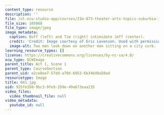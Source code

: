 ```yaml
---
content_type: resource
description: ''
file: /ol-ocw-studio-app/courses/21m-873-theater-arts-topics-suburbia-january-iap-2008/925fe3509bc39fe9359e49a673eaa135_041.jpg
file_size: 105068
file_type: image/jpeg
image_metadata:
  caption: Buff (left) and Tim (right) intimidate Jeff (center).
  credit: 'Credit: Image courtesy of Eric Levenson. Used with permission.'
  image-alt: Two men look down on another man sitting on a city curb.
learning_resource_types: []
license: https://creativecommons.org/licenses/by-nc-sa/4.0/
ocw_type: OCWImage
parent_title: Act 1, Scene 1
parent_type: CourseSection
parent_uid: e2ce8ee7-57dd-a70d-6953-6b346d0a50ad
resourcetype: Image
title: 041.jpg
uid: 925fe350-9bc3-9fe9-359e-49a673eaa135
video_files:
  video_thumbnail_file: null
video_metadata:
  youtube_id: null
---
```

